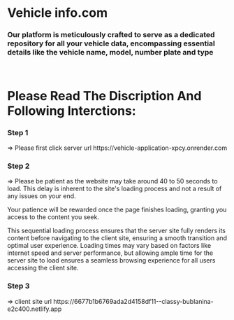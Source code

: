 <h1>Vehicle info.com</h1>
<h3> Our platform is meticulously crafted to serve as a dedicated repository for all your vehicle data, encompassing essential details like the vehicle name, model, number plate and type</h3>
<br />
<h1>Please Read The Discription And Following Interctions:</h1>

<h3>Step 1</h3> => Please first click  server url https://vehicle-application-xpcy.onrender.com

<h3>Step 2</h3> => Please be patient as the website may take around 40 to 50 seconds to load. This delay is inherent to the site's loading process and not a result of any issues on your end.
<br />

Your patience will be rewarded once the page finishes loading, granting you access to the content you seek. 

This sequential loading process ensures that the server site fully renders its content before navigating to the client site, ensuring a smooth transition and optimal user experience. Loading times may vary based on factors like internet speed and server performance, but allowing ample time for the server site to load ensures a seamless browsing experience for all users accessing the client site.

<h3>Step 3</h3> => client site url https://6677b1b6769ada2d4158df11--classy-bublanina-e2c400.netlify.app


